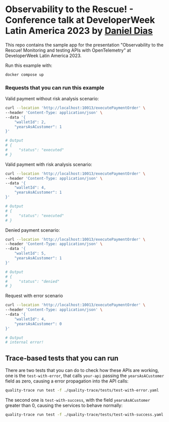 # Observability to the Rescue! - Conference talk at DeveloperWeek Latin America 2023 by [Daniel Dias](https://github.com/danielbdias)

This repo contains the sample app for the presentation "Observability to the Rescue! Monitoring and testing APIs with OpenTelemetry" at DeveloperWeek Latin America 2023.

Run this example with:
```sh
docker compose up
```

### Requests that you can run this example

Valid payment without risk analysis scenario:
```sh
curl --location 'http://localhost:10013/executePaymentOrder' \
--header 'Content-Type: application/json' \
--data '{
    "walletId": 2,
    "yearsAsACustomer": 1
}'

# Output
# {
#     "status": "executed"
# }
```

Valid payment with risk analysis scenario:
```sh
curl --location 'http://localhost:10013/executePaymentOrder' \
--header 'Content-Type: application/json' \
--data '{
    "walletId": 4,
    "yearsAsACustomer": 1
}'

# Output
# {
#     "status": "executed"
# }
```

Denied payment scenario:
```sh
curl --location 'http://localhost:10013/executePaymentOrder' \
--header 'Content-Type: application/json' \
--data '{
    "walletId": 5,
    "yearsAsACustomer": 1
}'

# Output
# {
#     "status": "denied"
# }
```

Request with error scenario
```sh
curl --location 'http://localhost:10013/executePaymentOrder' \
--header 'Content-Type: application/json' \
--data '{
    "walletId": 4,
    "yearsAsACustomer": 0
}'

# Output
# internal error!
```

## Trace-based tests that you can run

There are two tests that you can do to check how these APIs are working, one is the `test-with-error`, that calls `your-api` passing the `yearsAsACustomer` field as zero, causing a error propagation into the API calls:

```sh
quality-trace run test -f ./quality-trace/tests/test-with-error.yaml
```

The second one is `test-with-success`, with the field `yearsAsACustomer` greater than 0, causing the services to behave normally:

```sh
quality-trace run test -f ./quality-trace/tests/test-with-success.yaml
```
